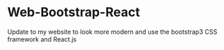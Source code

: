 # Web-Bootstrap-React
 Update to my website to look more modern and use the bootstrap3 CSS framework and React.js
